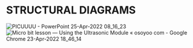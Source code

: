 # STRUCTURAL DIAGRAMS

![PICUUUU - PowerPoint 25-Apr-2022 08_16_23](https://user-images.githubusercontent.com/101447824/165013114-36bacb57-15a0-4b27-98ff-341a488b6638.png)
![Micro bit lesson — Using the Ultrasonic Module « osoyoo com - Google Chrome 23-Apr-2022 18_46_14](https://user-images.githubusercontent.com/101447824/165013637-f5320566-98dd-4eae-a91b-d7145e39e197.png)
